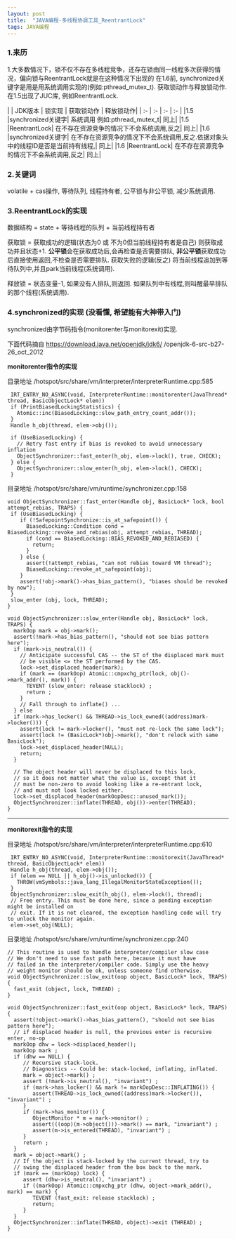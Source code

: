 ```yaml
---
layout: post
title:  "JAVA编程-多线程协调工具_ReentrantLock"
tags: JAVA编程
---
```


### 1.来历

1.大多数情况下，锁不仅不存在多线程竞争，还存在锁由同一线程多次获得的情况，偏向锁与ReentrantLock就是在这种情况下出现的
在1.6前, synchronized关键字是用是用系统调用实现的(例如:pthread_mutex_t). 获取锁动作与释放锁动作.
在1.5出现了JUC库, 例如ReentrantLock.
   

| | JDK版本 | 锁实现 | 获取锁动作 | 释放锁动作|
| :- | :- | :- |  :- | 
|1.5	|synchronized关键字|	系统调用 例如:pthread_mutex_t|	同上|
|1.5	|ReentrantLock|	在不存在资源竞争的情况下不会系统调用,反之|	同上|
|1.6	|synchronized关键字|	在不存在资源竞争的情况下不会系统调用,反之.依据对象头中的线程ID是否是当前持有线程,|	同上|
|1.6	|ReentrantLock|	在不存在资源竞争的情况下不会系统调用,反之|	同上|

### 2.关键词
 
 volatile + cas操作, 等待队列, 线程持有者, 公平锁与非公平锁, 减少系统调用.
   
### 3.ReentrantLock的实现
   
   数据结构 = state + 等待线程的队列 + 当前线程持有者
 
   获取锁 = 获取成功的逻辑(状态为0 或 不为0但当前线程持有者是自己) 则获取成功并且状态+1. **公平锁**会在获取成功后,会再检查是否需要排队, **非公平锁**获取成功后直接使用返回,不检查是否需要排队.
           获取失败的逻辑(反之) 将当前线程追加到等待队列中,并且park当前线程(系统调用).
      
   释放锁 = 状态变量-1, 如果没有人排队,则返回. 如果队列中有线程,则叫醒最早排队的那个线程(系统调用).


### 4.synchronized的实现 (没看懂, 希望能有大神带入门)
    
   synchronized由字节码指令(monitorenter与monitorexit)实现.
   
   下面代码摘自 https://download.java.net/openjdk/jdk6/
   /openjdk-6-src-b27-26_oct_2012
   
**monitorenter指令的实现**

目录地址 /hotspot/src/share/vm/interpreter/interpreterRuntime.cpp:585
    
     IRT_ENTRY_NO_ASYNC(void, InterpreterRuntime::monitorenter(JavaThread* thread, BasicObjectLock* elem))
     if (PrintBiasedLockingStatistics) {
       Atomic::inc(BiasedLocking::slow_path_entry_count_addr());
     }
     Handle h_obj(thread, elem->obj());
  
     if (UseBiasedLocking) {
       // Retry fast entry if bias is revoked to avoid unnecessary inflation
       ObjectSynchronizer::fast_enter(h_obj, elem->lock(), true, CHECK);
     } else {
       ObjectSynchronizer::slow_enter(h_obj, elem->lock(), CHECK);
     }
 
目录地址 /hotspot/src/share/vm/runtime/synchronizer.cpp:158
         
    void ObjectSynchronizer::fast_enter(Handle obj, BasicLock* lock, bool attempt_rebias, TRAPS) {
     if (UseBiasedLocking) {
        if (!SafepointSynchronize::is_at_safepoint()) {
          BiasedLocking::Condition cond = BiasedLocking::revoke_and_rebias(obj, attempt_rebias, THREAD);
          if (cond == BiasedLocking::BIAS_REVOKED_AND_REBIASED) {
            return;
          }
        } else {
          assert(!attempt_rebias, "can not rebias toward VM thread");
          BiasedLocking::revoke_at_safepoint(obj);
        }
        assert(!obj->mark()->has_bias_pattern(), "biases should be revoked by now");
     }
     slow_enter (obj, lock, THREAD);
    }
    
    void ObjectSynchronizer::slow_enter(Handle obj, BasicLock* lock, TRAPS) {
      markOop mark = obj->mark();
      assert(!mark->has_bias_pattern(), "should not see bias pattern here");
      if (mark->is_neutral()) {
        // Anticipate successful CAS -- the ST of the displaced mark must
        // be visible <= the ST performed by the CAS.
        lock->set_displaced_header(mark);
        if (mark == (markOop) Atomic::cmpxchg_ptr(lock, obj()->mark_addr(), mark)) {
          TEVENT (slow_enter: release stacklock) ;
          return ;
        }
        // Fall through to inflate() ...
      } else
      if (mark->has_locker() && THREAD->is_lock_owned((address)mark->locker())) {
        assert(lock != mark->locker(), "must not re-lock the same lock");
        assert(lock != (BasicLock*)obj->mark(), "don't relock with same BasicLock");
        lock->set_displaced_header(NULL);
        return;
      }
    
      // The object header will never be displaced to this lock,
      // so it does not matter what the value is, except that it
      // must be non-zero to avoid looking like a re-entrant lock,
      // and must not look locked either.
      lock->set_displaced_header(markOopDesc::unused_mark());
      ObjectSynchronizer::inflate(THREAD, obj())->enter(THREAD);
    }
    

---

**monitorexit指令的实现**

目录地址 /hotspot/src/share/vm/interpreter/interpreterRuntime.cpp:610

     IRT_ENTRY_NO_ASYNC(void, InterpreterRuntime::monitorexit(JavaThread* thread, BasicObjectLock* elem))
     Handle h_obj(thread, elem->obj());
     if (elem == NULL || h_obj()->is_unlocked()) {
       THROW(vmSymbols::java_lang_IllegalMonitorStateException());
     }
     ObjectSynchronizer::slow_exit(h_obj(), elem->lock(), thread);
     // Free entry. This must be done here, since a pending exception might be installed on
     // exit. If it is not cleared, the exception handling code will try to unlock the monitor again.
     elem->set_obj(NULL);
     
目录地址 /hotspot/src/share/vm/runtime/synchronizer.cpp:240   
  
    // This routine is used to handle interpreter/compiler slow case
    // We don't need to use fast path here, because it must have
    // failed in the interpreter/compiler code. Simply use the heavy
    // weight monitor should be ok, unless someone find otherwise.
    void ObjectSynchronizer::slow_exit(oop object, BasicLock* lock, TRAPS) {
      fast_exit (object, lock, THREAD) ;
    }
    
    void ObjectSynchronizer::fast_exit(oop object, BasicLock* lock, TRAPS) {
      assert(!object->mark()->has_bias_pattern(), "should not see bias pattern here");
      // if displaced header is null, the previous enter is recursive enter, no-op
      markOop dhw = lock->displaced_header();
      markOop mark ;
      if (dhw == NULL) {
         // Recursive stack-lock.
         // Diagnostics -- Could be: stack-locked, inflating, inflated.
         mark = object->mark() ;
         assert (!mark->is_neutral(), "invariant") ;
         if (mark->has_locker() && mark != markOopDesc::INFLATING()) {
            assert(THREAD->is_lock_owned((address)mark->locker()), "invariant") ;
         }
         if (mark->has_monitor()) {
            ObjectMonitor * m = mark->monitor() ;
            assert(((oop)(m->object()))->mark() == mark, "invariant") ;
            assert(m->is_entered(THREAD), "invariant") ;
         }
         return ;
      }
      mark = object->mark() ;
      // If the object is stack-locked by the current thread, try to
      // swing the displaced header from the box back to the mark.
      if (mark == (markOop) lock) {
         assert (dhw->is_neutral(), "invariant") ;
         if ((markOop) Atomic::cmpxchg_ptr (dhw, object->mark_addr(), mark) == mark) {
            TEVENT (fast_exit: release stacklock) ;
            return;
         }
      }
      ObjectSynchronizer::inflate(THREAD, object)->exit (THREAD) ;
    }